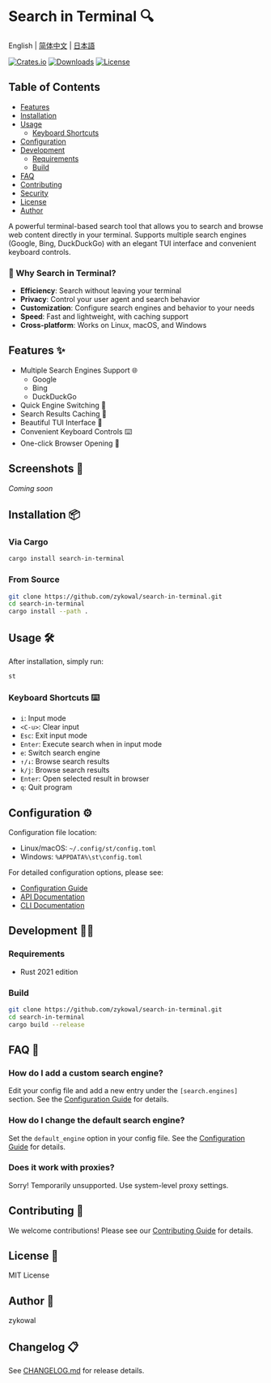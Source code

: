 # Search in Terminal 🔍

English | [简体中文](README.zh-CN.md) | [日本語](README.ja.md)

[![Crates.io](https://img.shields.io/crates/v/search-in-terminal.svg)](https://crates.io/crates/search-in-terminal)
[![Downloads](https://img.shields.io/crates/d/search-in-terminal.svg)](https://crates.io/crates/search-in-terminal)
[![License](https://img.shields.io/crates/l/search-in-terminal.svg)](LICENSE)

## Table of Contents
- [Features](#features)
- [Installation](#installation)
- [Usage](#usage)
  - [Keyboard Shortcuts](#keyboard-shortcuts)
- [Configuration](#configuration)
- [Development](#development)
  - [Requirements](#requirements)
  - [Build](#build)
- [FAQ](#faq)
- [Contributing](#contributing)
- [Security](#security)
- [License](#license)
- [Author](#author)

A powerful terminal-based search tool that allows you to search and browse web content directly in your terminal. Supports multiple search engines (Google, Bing, DuckDuckGo) with an elegant TUI interface and convenient keyboard controls.

### 🎯 Why Search in Terminal?

- **Efficiency**: Search without leaving your terminal
- **Privacy**: Control your user agent and search behavior
- **Customization**: Configure search engines and behavior to your needs
- **Speed**: Fast and lightweight, with caching support
- **Cross-platform**: Works on Linux, macOS, and Windows

## Features ✨

- Multiple Search Engines Support 🌐
  - Google
  - Bing
  - DuckDuckGo
- Quick Engine Switching 🔄
- Search Results Caching 💾
- Beautiful TUI Interface 🎨
- Convenient Keyboard Controls ⌨️
- One-click Browser Opening 🚀

## Screenshots 📸

_Coming soon_

## Installation 📦

### Via Cargo

```bash
cargo install search-in-terminal
```

### From Source

```bash
git clone https://github.com/zykowal/search-in-terminal.git
cd search-in-terminal
cargo install --path .
```

## Usage 🛠️

After installation, simply run:

```bash
st
```

### Keyboard Shortcuts ⌨️

- `i`: Input mode
- `<C-u>`: Clear input
- `Esc`: Exit input mode
- `Enter`: Execute search when in input mode
- `e`: Switch search engine
- `↑/↓`: Browse search results
- `k/j`: Browse search results
- `Enter`: Open selected result in browser
- `q`: Quit program

## Configuration ⚙️

Configuration file location:
- Linux/macOS: `~/.config/st/config.toml`
- Windows: `%APPDATA%\st\config.toml`

For detailed configuration options, please see:
- [Configuration Guide](docs/CONFIG.md)
- [API Documentation](docs/API.md)
- [CLI Documentation](docs/CLI.md)

## Development 👨‍💻

### Requirements

- Rust 2021 edition

### Build

```bash
git clone https://github.com/zykowal/search-in-terminal.git
cd search-in-terminal
cargo build --release
```

## FAQ 💭

### How do I add a custom search engine?

Edit your config file and add a new entry under the `[search.engines]` section. See the [Configuration Guide](docs/CONFIG.md) for details.

### How do I change the default search engine?

Set the `default_engine` option in your config file. See the [Configuration Guide](docs/CONFIG.md) for details.

### Does it work with proxies?

Sorry! Temporarily unsupported. Use system-level proxy settings.

## Contributing 🤝

We welcome contributions! Please see our [Contributing Guide](CONTRIBUTING.md) for details.

## License 📝

MIT License

## Author 👤

zykowal

## Changelog 📋

See [CHANGELOG.md](CHANGELOG.md) for release details.
